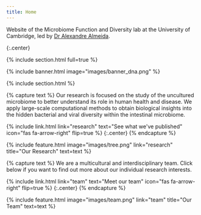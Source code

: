 ```yaml
---
title: Home
---
```


Website of the Microbiome Function and Diversity lab at the University of Cambridge, led by [Dr Alexandre Almeida](https://www.vet.cam.ac.uk/staff/dr-alexandre-almeida).

{:.center}

{% include section.html full=true %}

{% include banner.html image="images/banner_dna.png" %}

{% include section.html %}

{% capture text %}
Our research is focused on the study of the uncultured microbiome to better understand its role in human health and disease. We apply large-scale computational methods to obtain biological insights into the hidden bacterial and viral diversity within the intestinal microbiome.

{%
  include link.html
  link="research"
  text="See what we've published"
  icon="fas fa-arrow-right"
  flip=true
%}
{:.center}
{% endcapture %}

{%
  include feature.html
  image="images/tree.png"
  link="research"
  title="Our Research"
  text=text
%}

{% capture text %}
We are a multicultural and interdisciplinary team. Click below if you want to find out more about our individual research interests.

{%
  include link.html
  link="team"
  text="Meet our team"
  icon="fas fa-arrow-right"
  flip=true
%}
{:.center}
{% endcapture %}

{%
  include feature.html
  image="images/team.png"
  link="team"
  title="Our Team"
  text=text
%}
